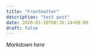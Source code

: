 ```yaml
---
title: "Frontmatter"
description: "test post"
date: 2020-01-28T00:36:14+09:00
draft: false
---
```


*Markdown here*
